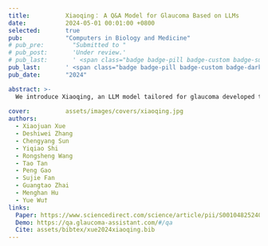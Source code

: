 ```yaml
---
title:          Xiaoqing： A Q&A Model for Glaucoma Based on LLMs
date:           2024-05-01 00:01:00 +0800
selected:       true
pub:            "Computers in Biology and Medicine"
# pub_pre:        "Submitted to "
# pub_post:       'Under review.'
# pub_last:       ' <span class="badge badge-pill badge-custom badge-success">Spotlight</span>'
pub_last:       ' <span class="badge badge-pill badge-custom badge-dark">Journal</span>'
pub_date:       "2024"

abstract: >-
  We introduce Xiaoqing, an LLM model tailored for glaucoma developed through comparative and experiential experiments, demonstrating it can better serve glaucoma patients and medical research compared to general and clinical AI assistants by providing more informative and readable responses to glaucoma-related questions in Chinese.
  
cover:          assets/images/covers/xiaoqing.jpg
authors:
  - Xiaojuan Xue
  - Deshiwei Zhang
  - Chengyang Sun
  - Yiqiao Shi
  - Rongsheng Wang
  - Tao Tan
  - Peng Gao
  - Sujie Fan
  - Guangtao Zhai
  - Menghan Hu
  - Yue Wu†
links:
  Paper: https://www.sciencedirect.com/science/article/pii/S0010482524004839
  Demo: https://qa.glaucoma-assistant.com/#/qa
  Cite: assets/bibtex/xue2024xiaoqing.bib
---
```

